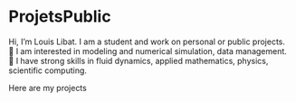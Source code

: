 # ProjetsPublic

Hi, I’m Louis Libat. I am a student and work on personal or public projects.\
👀 I am interested in modeling and numerical simulation, data management.\
🌱 I have strong skills in fluid dynamics, applied mathematics, physics, scientific computing.

Here are my projects


